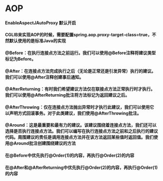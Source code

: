 # AOP


#### EnableAspectJAutoProxy 默认开启

#### CGLIB来实现AOP的时候，需要配置spring.aop.proxy-target-class=true，不然默认使用的是标准Java的实现

#### @Before：在执行连接点方法之前运行。我们可以使用@Before注释将建议类型标记为Before。

#### @After：在连接点方法完成执行之后（无论是正常还是引发异常）执行的建议。我们可以使用@After注释创建事后通知。

#### @AfterReturning：有时我们希望建议方法仅在联接点方法正常执行时才执行。我们可以使用@AfterReturning批注将方法标记为返回建议之后。

#### @AfterThrowing：仅在连接点方法抛出异常时才执行此建议，我们可以使用它以声明方式回滚事务。对于此类建议，我们使用@AfterThrowing批注。

#### @Around：这是最重要和最有力的建议。该建议围绕着连接点方法，我们还可以选择是否执行连接点方法。我们可以编写在执行连接点方法之前和之后执行的建议代码。周围建议的责任是调用连接点方法并在该方法返回某些值时返回值。我们使用@Around批注创建围绕建议的方法




#### 在@Before中优先执行@Order(1)的内容，再执行@Order(2)的内容
#### 在@After和@AfterReturning中优先执行@Order(2)的内容，再执行@Order(1)的内容